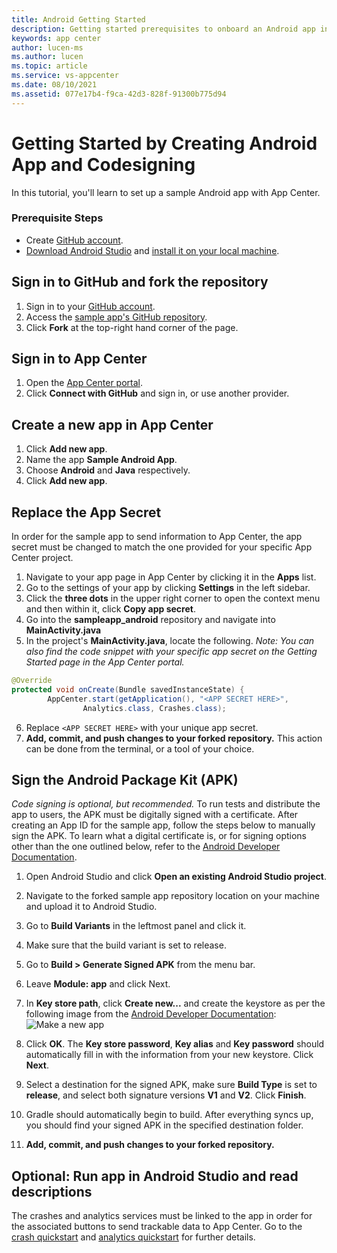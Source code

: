 ```yaml
---
title: Android Getting Started
description: Getting started prerequisites to onboard an Android app in App Center
keywords: app center
author: lucen-ms
ms.author: lucen
ms.topic: article
ms.service: vs-appcenter
ms.date: 08/10/2021
ms.assetid: 077e17b4-f9ca-42d3-828f-91300b775d94
---
```


# Getting Started by Creating Android App and Codesigning
In this tutorial, you'll learn to set up a sample Android app with App Center.

### Prerequisite Steps
- Create [GitHub account](https://github.com/join).
- [Download Android Studio](https://developer.android.com/studio/index.html) and [install it on your local machine](https://developer.android.com/studio/install.html).

## Sign in to GitHub and fork the repository
1. Sign in to your [GitHub account](https://github.com/join).
2. Access the [sample app's GitHub repository](https://github.com/microsoft/appcenter-sampleapp-android/tree/master).
3. Click **Fork** at the top-right hand corner of the page.

## Sign in to App Center
1. Open the [App Center portal](https://appcenter.ms).
2. Click **Connect with GitHub** and sign in, or use another provider.

## Create a new app in App Center
1. Click **Add new app**.
2. Name the app **Sample Android App**.
3. Choose **Android** and **Java** respectively.
4. Click **Add new app**.  

## Replace the App Secret
In order for the sample app to send information to App Center, the app secret must be changed to match the one provided for your specific App Center project.

1. Navigate to your app page in App Center by clicking it in the **Apps** list.
2. Go to the settings of your app by clicking **Settings** in the left sidebar.
3. Click the **three dots** in the upper right corner to open the context menu and then within it, click **Copy app secret**.
4. Go into the **sampleapp_android** repository and navigate into **MainActivity.java**
5. In the project's **MainActivity.java**, locate the following. *Note: You can also find the code snippet with your specific app secret on the Getting Started page in the App Center portal.*

```java
@Override
protected void onCreate(Bundle savedInstanceState) {
        AppCenter.start(getApplication(), "<APP SECRET HERE>",
                Analytics.class, Crashes.class);
```

6. Replace  `<APP SECRET HERE>` with your unique app secret.
7. **Add, commit, and push changes to your forked repository.** This action can be done from the terminal, or a tool of your choice.

## Sign the Android Package Kit (APK)
*Code signing is optional, but recommended.*
To run tests and distribute the app to users, the APK must be digitally signed with a certificate. After creating an App ID for the sample app, follow the steps below to manually sign the APK. To learn what a digital certificate is, or for signing options other than the one outlined below, refer to the [Android Developer Documentation](https://developer.android.com/studio/publish/app-signing.html#sign-auto).

1. Open Android Studio and click **Open an existing Android Studio project**.
2. Navigate to the forked sample app repository location on your machine and upload it to Android Studio.
3. Go to **Build Variants** in the leftmost panel and click it.
4. Make sure that the build variant is set to release.
5. Go to **Build > Generate Signed APK** from the menu bar.
6. Leave **Module: app** and click Next.
7. In **Key store path**, click **Create new...** and create the keystore as per the following image from the [Android Developer Documentation](https://developer.android.com/studio/publish/app-signing.html#sign-auto):
    ![Make a new app](images/newKeystore.png)

8. Click **OK**. The **Key store password**, **Key alias** and **Key password** should automatically fill in with the information from your new keystore. Click **Next**.
9. Select a destination for the signed APK, make sure **Build Type** is set to **release**, and select both signature versions **V1** and **V2**. Click **Finish**.
10. Gradle should automatically begin to build. After everything syncs up, you should find your signed APK in the specified destination folder.
11. **Add, commit, and push changes to your forked repository.**

## Optional: Run app in Android Studio and read descriptions
The crashes and analytics services must be linked to the app in order for the associated buttons to send trackable data to App Center. Go to the [crash quickstart](crashes.md) and [analytics quickstart](analytics.md) for further details.
